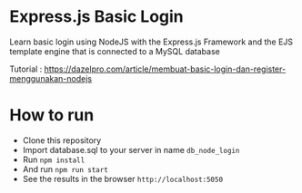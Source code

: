 # Express.js Basic Login
Learn basic login using NodeJS with the Express.js Framework and the EJS template engine that is connected to a MySQL database

Tutorial : https://dazelpro.com/article/membuat-basic-login-dan-register-menggunakan-nodejs

# How to run
* Clone this repository
* Import database.sql to your server in name `db_node_login`
* Run `npm install`
* And run `npm run start`
* See the results in the browser `http://localhost:5050`
